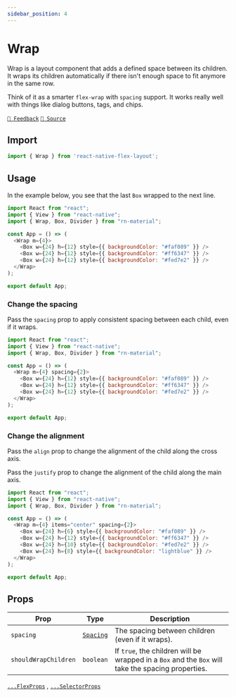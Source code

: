 ```yaml
---
sidebar_position: 4
---
```


# Wrap

Wrap is a layout component that adds a defined space between its children. It wraps its children automatically if there
isn't enough space to fit anymore in the same row.

Think of it as a smarter `flex-wrap` with `spacing` support. It works really well with things like dialog buttons, tags,
and chips.

[`💬 Feedback`](https://github.com/yamankatby/react-native-flex-layout/labels/wrap)
[`🌱 Source`](https://github.com/yamankatby/react-native-flex-layout/blob/main/src/Wrap.tsx)

## Import

```js
import { Wrap } from 'react-native-flex-layout';
```

## Usage

In the example below, you see that the last `Box` wrapped to the next line.

```js with-preview
import React from "react";
import { View } from "react-native";
import { Wrap, Box, Divider } from "rn-material";

const App = () => (
  <Wrap m={4}>
    <Box w={24} h={12} style={{ backgroundColor: "#faf089" }} />
    <Box w={24} h={12} style={{ backgroundColor: "#ff6347" }} />
    <Box w={24} h={12} style={{ backgroundColor: "#fed7e2" }} />
  </Wrap>
);

export default App;
```

### Change the spacing

Pass the `spacing` prop to apply consistent spacing between each child, even if it wraps.

```js with-preview
import React from "react";
import { View } from "react-native";
import { Wrap, Box, Divider } from "rn-material";

const App = () => (
  <Wrap m={4} spacing={2}>
    <Box w={24} h={12} style={{ backgroundColor: "#faf089" }} />
    <Box w={24} h={12} style={{ backgroundColor: "#ff6347" }} />
    <Box w={24} h={12} style={{ backgroundColor: "#fed7e2" }} />
  </Wrap>
);

export default App;
```

### Change the alignment

Pass the `align` prop to change the alignment of the child along the cross axis.

Pass the `justify` prop to change the alignment of the child along the main axis.

```js with-preview
import React from "react";
import { View } from "react-native";
import { Wrap, Box, Divider } from "rn-material";

const App = () => (
  <Wrap m={4} items="center" spacing={2}>
    <Box w={24} h={6} style={{ backgroundColor: "#faf089" }} />
    <Box w={24} h={12} style={{ backgroundColor: "#ff6347" }} />
    <Box w={24} h={10} style={{ backgroundColor: "#fed7e2" }} />
    <Box w={24} h={8} style={{ backgroundColor: "lightblue" }} />
  </Wrap>
);

export default App;
```

## Props

| Prop                 | Type                                                                | Description                                                                                        |
|----------------------|---------------------------------------------------------------------|----------------------------------------------------------------------------------------------------|
| `spacing`            | [`Spacing`](https://react-native-flex-layout.js.org/guides/spacing) | The spacing between children (even if it wraps).                                                   |
| `shouldWrapChildren` | `boolean`                                                           | If `true`, the children will be wrapped in a `Box` and the `Box` will take the spacing properties. |

[`...FlexProps`](/docs/layout/flex#props) , [`...SelectorProps`](/docs/layout/selector#props)
